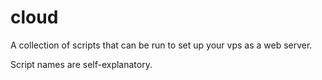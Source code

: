 # cloud

A collection of scripts that can be run to set up your vps as a web server.

Script names are self-explanatory.
